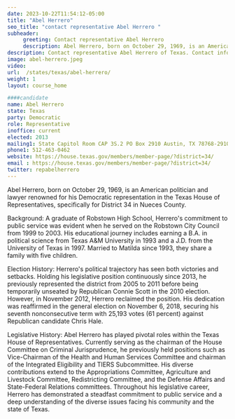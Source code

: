 ```yaml
---
date: 2023-10-22T11:54:12-05:00
title: "Abel Herrero"
seo_title: "contact representative Abel Herrero "
subheader:
     greeting: Contact representative Abel Herrero
     description: Abel Herrero, born on October 29, 1969, is an American politician and lawyer renowned for his Democratic representation in the Texas House of Representatives, specifically for District 34 in Nueces County.
description: Contact representative Abel Herrero of Texas. Contact information for Abel Herrero includes email address, phone number, and mailing address.
image: abel-herrero.jpeg
video:
url:  /states/texas/abel-herrero/
weight: 1
layout: course_home

####candidate
name: Abel Herrero
state: Texas
party: Democratic
role: Representative
inoffice: current
elected: 2013
mailing1: State Capitol Room CAP 3S.2 PO Box 2910 Austin, TX 78768-2910
phone1: 512-463-0462
website: https://house.texas.gov/members/member-page/?district=34/
email : https://house.texas.gov/members/member-page/?district=34/
twitter: repabelherrero
---
```


Abel Herrero, born on October 29, 1969, is an American politician and lawyer renowned for his Democratic representation in the Texas House of Representatives, specifically for District 34 in Nueces County.

Background:
A graduate of Robstown High School, Herrero's commitment to public service was evident when he served on the Robstown City Council from 1999 to 2003. His educational journey includes earning a B.A. in political science from Texas A&M University in 1993 and a J.D. from the University of Texas in 1997. Married to Matilda since 1993, they share a family with five children.

Election History:
Herrero's political trajectory has seen both victories and setbacks. Holding his legislative position continuously since 2013, he previously represented the district from 2005 to 2011 before being temporarily unseated by Republican Connie Scott in the 2010 election. However, in November 2012, Herrero reclaimed the position. His dedication was reaffirmed in the general election on November 6, 2018, securing his seventh nonconsecutive term with 25,193 votes (61 percent) against Republican candidate Chris Hale.

Legislative History:
Abel Herrero has played pivotal roles within the Texas House of Representatives. Currently serving as the chairman of the House Committee on Criminal Jurisprudence, he previously held positions such as Vice-Chairman of the Health and Human Services Committee and chairman of the Integrated Eligibility and TIERS Subcommittee. His diverse contributions extend to the Appropriations Committee, Agriculture and Livestock Committee, Redistricting Committee, and the Defense Affairs and State-Federal Relations committees. Throughout his legislative career, Herrero has demonstrated a steadfast commitment to public service and a deep understanding of the diverse issues facing his community and the state of Texas.

